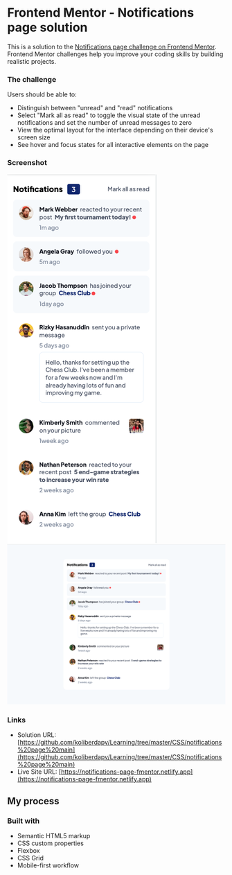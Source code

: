 # Frontend Mentor - Notifications page solution

This is a solution to the [Notifications page challenge on Frontend Mentor](https://www.frontendmentor.io/challenges/notifications-page-DqK5QAmKbC). Frontend Mentor challenges help you improve your coding skills by building realistic projects.

### The challenge

Users should be able to:

- Distinguish between "unread" and "read" notifications
- Select "Mark all as read" to toggle the visual state of the unread notifications and set the number of unread messages to zero
- View the optimal layout for the interface depending on their device's screen size
- See hover and focus states for all interactive elements on the page

### Screenshot

![screenshot mobile](./assets/images/screenshot_mobile.jpeg)
![screenshot desktop](./assets/images/screenshot_desktop.jpeg)

### Links

- Solution URL: [https://github.com/koliberdapv/Learning/tree/master/CSS/notifications%20page%20main](https://github.com/koliberdapv/Learning/tree/master/CSS/notifications%20page%20main)
- Live Site URL: [https://notifications-page-fmentor.netlify.app](https://notifications-page-fmentor.netlify.app)

## My process

### Built with

- Semantic HTML5 markup
- CSS custom properties
- Flexbox
- CSS Grid
- Mobile-first workflow
